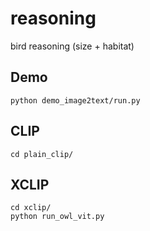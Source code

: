 # reasoning
bird reasoning (size + habitat)

## Demo

```
python demo_image2text/run.py
```

## CLIP

```
cd plain_clip/
```

## XCLIP
```
cd xclip/
python run_owl_vit.py
```